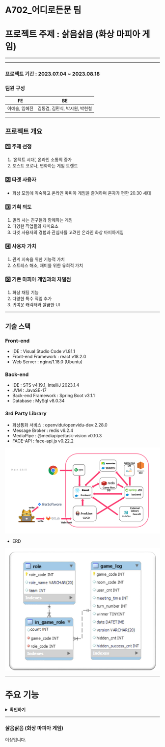 # A702_어디로든문 팀

# 프로젝트 주제 : 삵음삵음 (화상 마피아 게임)

---
---

### 프로젝트 기간 : 2023.07.04 ~ 2023.08.18

### 팀원 구성

| FE | BE |
|:---:|:---:|
|이예슬, 임혜진 | 김동겸, 김민식, 박시원, 박현철 |

---

## 프로젝트 개요

### 1️⃣ 주제 선정

1. ‘온택트 시대’, 온라인 소통의 증가
2. 포스트 코로나, 변화하는 게임 트렌드

### 2️⃣ 타겟 사용자

- 화상 모임에 익숙하고 온라인 마피아 게임을 즐겨하며 혼자가 편한 20.30 세대

### 3️⃣ 기획 의도

1. 멀리 사는 친구들과 함께하는 게임
2. 다양한 직업들의 재미요소
3. 타겟 사용자의 경험과 관심사를 고려한 온라인 화상 마피아게임

### 4️⃣ 사용자 가치

1. 관계 지속을 위한 기능적 가치
2. 스트레스 해소, 재미를 위한 유희적 가치

### 5️⃣  기존 마피아 게임과의 차별점

1. 화상 채팅 기능
2. 다양한 특수 직업 추가
3. 귀여운 캐릭터와 깔끔한 UI

---

## 기술 스택

### Front-end

- IDE : Visual Studio Code v1.81.1
- Front-end Framework : react v18.2.0
- Web Server : nginx/1.18.0 (Ubuntu)

### Back-end

- IDE : STS v4.19.1, IntelliJ 2023.1.4
- JVM : JavaSE-17
- Back-end Framework : Spring Boot v3.1.1
- Database : MySql v8.0.34

### 3rd Party Library

- 화상통화 서비스 : openvidu/openvidu-dev:2.28.0
- Message Broker : redis v6.2.4
- MediaPipe : @mediapipe/task-vision v0.10.3
- FACE-API : face-api.js v0.22.2

![Untitled](%E1%84%85%E1%85%B5%E1%84%83%E1%85%B3%E1%84%86%E1%85%B5%20f781f652e85f4b11bf877814f0c2089a/Untitled.png)

- ERD

![Untitled](%E1%84%85%E1%85%B5%E1%84%83%E1%85%B3%E1%84%86%E1%85%B5%20f781f652e85f4b11bf877814f0c2089a/Untitled%201.png)

---

# 주요 기능

<details>
<summary>
    <b>확인하기</b>
</summary>

## 1. 게임시작 화면

![Untitled](%E1%84%85%E1%85%B5%E1%84%83%E1%85%B3%E1%84%86%E1%85%B5%20f781f652e85f4b11bf877814f0c2089a/Untitled%202.png)

A. ‘게임시작’ 버튼을 클릭하여 사용자 설정 페이지로 이동합니다.

## 2. 사용자 설정 및 게임방 접속

![Untitled](%E1%84%85%E1%85%B5%E1%84%83%E1%85%B3%E1%84%86%E1%85%B5%20f781f652e85f4b11bf877814f0c2089a/Untitled%203.png)

A. 카메라와 마이크 권한을 허용하여 게임을 준비합니다. (브라우저 팝업)

<aside>
⚠️ 카메라와 마이크가 정상적으로 연결이 되지 않았다면 게임방 접속이 되지 않습니다.

</aside>

B. 본인의 닉네임을 설정합니다. (최대 6자)

C. 게임방 접속 시 카메라, 마이크 상태를 설정합니다.

![Untitled](%E1%84%85%E1%85%B5%E1%84%83%E1%85%B3%E1%84%86%E1%85%B5%20f781f652e85f4b11bf877814f0c2089a/Untitled%204.png)

D. ‘게임 설명’ 버튼을 클릭하면, 게임 배경과 게임 방법을 볼 수 있습니다.

E-1. ‘방만들기’ 버튼을 클릭하면 게임방이 생성되고, 게임방 로비 페이지로 이동합니다.

E-2. 만약 게임방이 이미 생성된 상태라면, ‘방만들기’ 버튼 대신에 ‘입장하기’ 버튼이 시현됩니다.

## 3. 게임방 로비 화면

![asdfasdf.PNG](%E1%84%85%E1%85%B5%E1%84%83%E1%85%B3%E1%84%86%E1%85%B5%20f781f652e85f4b11bf877814f0c2089a/asdfasdf.png)

A. 화면의 왼쪽은 게임에 입장한 플레이어의 화상과 닉네임이 표시되고, 오른쪽 화면은 플레이 할 게임의 옵션을 설정할 수 있습니다.

B. ‘초대하기’ 버튼을 클릭하면 링크가 자동으로 복사됩니다. 링크를 공유하여 다른 플레이어를 게임에 초대합니다.

![invite.PNG](./%E1%84%85%E1%85%B5%E1%84%83%E1%85%B3%E1%84%86%E1%85%B5%20f781f652e85f4b11bf877814f0c2089a/invite.png)

C. 게임 설정 미니 직업카드에 마우스를 올리면 각 직업에 대한 자세한 설명을 볼 수 있습니다.

D. 플레이할 직업의 종류와 수, 회의시간을 설정하고 ‘게임시작’ 버튼을 클릭하여 게임을 시작합니다. 게임 시작을 위해선 아래 조건을 모두 만족해야하고, 만족하지 않을 시, 안내문이 팝업됩니다.

- 플레이어 수와 직업의 전체 수가 같아야 합니다.
- 삵이 2명 이상일 경우에만 탐정 직업을 추가할 수 있습니다.
- 삵의 수보다 시민의 수가 많아야 합니다.

## 4. 게임화면 [첫째 낮]

![Untitled](%E1%84%85%E1%85%B5%E1%84%83%E1%85%B3%E1%84%86%E1%85%B5%20f781f652e85f4b11bf877814f0c2089a/Untitled%205.png)

A. 게임이 시작되면, 본인 직업 카드가 슬라이드 되어 시현되고, 어떤 곳이든 클릭하여 없앨 수 있습니다.

B. 게임은 [낮] - [저녁] - [밤] 페이즈로 구성되고, 왼쪽 상단에는 현재 페이즈의 남은 시간이 표시됩니다.

![Untitled](%E1%84%85%E1%85%B5%E1%84%83%E1%85%B3%E1%84%86%E1%85%B5%20f781f652e85f4b11bf877814f0c2089a/Untitled%206.png)

C. 남은 시간 밑에는 차례대로 본인의 카메라 On/Off 설정 버튼, 마이크 On/Off 설정 버튼, 그리고 게임 로그 버튼이 있습니다. 

게임 로그 버튼을 클릭하면 알림 메시지의 기록을 확인할 수 있습니다.

D. 첫째 낮에는 투표가 불가능하여 ‘스킵하기’ 버튼을 통해, 모두가 동의할 경우 남은 시간과 상관없이 다음 페이즈로 넘어갈 수 있습니다.

## 5. 게임화면 [밤]

A. 밤 페이즈는 30초 간 진행됩니다. 밤 페이즈 동안에 각 직업들은 본인 능력을 사용할 수 있습니다.

B. 선택된 대상을 다시 선택 시 선택이 취소되고, ‘투표확정’ 또는 ‘스킵하기’ 버튼을 클릭할 경우 대상 선택이 확정됩니다. 대상 선택을 확정하지 않아도 모든 직업 공통적으로 마지막 선택 대상에게 능력이 발동합니다.

![IMG_8189.jpg](%E1%84%85%E1%85%B5%E1%84%83%E1%85%B3%E1%84%86%E1%85%B5%20f781f652e85f4b11bf877814f0c2089a/IMG_8189.jpg)

[삵] 서로의 화면을 보며 협의를 통해 사냥 대상을 선택합니다. 지목 대상은 다음날 낮에 사망합니다.

![Untitled](%E1%84%85%E1%85%B5%E1%84%83%E1%85%B3%E1%84%86%E1%85%B5%20f781f652e85f4b11bf877814f0c2089a/Untitled%207.png)

[경찰] 원하는 대상을 선택하여 다음날 낮에 삵 여부를 알 수 있습니다.

[탐정] 음성변조된 삵의 대화를 들을 수 있습니다.

[수의사] 선택된 대상이 삵의 목표였다면, 삵의 사냥이 실패합니다.

[냥아치] 선택된 대상을 다음날 낮 동안 음소거 시킵니다.

[심리학자] 선택된 대상을 다음날 낮 동안 감정 분석하여 실시간으로 확인합니다.

## 6. 게임화면 [낮 - 추방자 투표]

![Untitled](%E1%84%85%E1%85%B5%E1%84%83%E1%85%B3%E1%84%86%E1%85%B5%20f781f652e85f4b11bf877814f0c2089a/Untitled%208.png)

A. 이튿날 부터 카메라 화면 클릭을 통해 투표가 가능하고, 클릭된 대상의 투표수는 실시간으로 공유됩니다.

B. 공유된 투표 현황은 확정이 아니며, ‘투표확정’ 클릭 시 실제 투표수에 반영됩니다.

C. 스킵을 포함하여 모두가 투표를 확정하거나 시간이 종료되면, 결과에 따라 [저녁] 또는 [밤] 페이즈로 이동합니다. (최대 투표수가 1명일 경우 추방 대상 선정)

## 7. 게임화면 [낮 - 사냥당함]

![Untitled](%E1%84%85%E1%85%B5%E1%84%83%E1%85%B3%E1%84%86%E1%85%B5%20f781f652e85f4b11bf877814f0c2089a/Untitled%209.png)

A. 삵에게 지정된 대상은 [관전자]가 되고, 화면에서 제거됩니다. 

    관전자는 우측 하단 버튼을 통해 관전자 채팅이 가능합니다.

![Untitled](%E1%84%85%E1%85%B5%E1%84%83%E1%85%B3%E1%84%86%E1%85%B5%20f781f652e85f4b11bf877814f0c2089a/Untitled%2010.png)

## 8. 게임화면 [낮 - 히든미션]

![Untitled](%E1%84%85%E1%85%B5%E1%84%83%E1%85%B3%E1%84%86%E1%85%B5%20f781f652e85f4b11bf877814f0c2089a/Untitled%2011.png)

A. 삵에게 히든미션이 부과되면 직업 카드 하단에 손동작이 제시됩니다.

![Untitled](%E1%84%85%E1%85%B5%E1%84%83%E1%85%B3%E1%84%86%E1%85%B5%20f781f652e85f4b11bf877814f0c2089a/Untitled%2012.png)

B. 제시된 히든 미션을 낮 페이즈 동안 성공하지 못하면, 밤에 사냥을 할 수 없고, 히든 미션에 성공하면, 모두에게 히든 미션 성공 알림이 보내집니다.

## 9. 게임화면 [저녁 - 추방자 투표]

![123123.jpg](%E1%84%85%E1%85%B5%E1%84%83%E1%85%B3%E1%84%86%E1%85%B5%20f781f652e85f4b11bf877814f0c2089a/123123.jpg)

A. 추방 대상자는 화면 중앙으로 이동되고, 플레이어는 찬성/반대를 선택합니다.

B. 찬성 과반수의 경우 대상자는 추방되고, 그렇지 않을 경우 아무 일도 일어나지 않습니다.

## 10. 게임결과 화면

![image (11).png](%E1%84%85%E1%85%B5%E1%84%83%E1%85%B3%E1%84%86%E1%85%B5%20f781f652e85f4b11bf877814f0c2089a/image_(11).png)

A. 삵이 모두 추방될 경우 고양이팀의 승리, 고양이가 추방당하거나 사냥당해, 삵의 수와 같거나 적을 경우 삵의 승리가 되며 게임결과 화면이 시현됩니다.

B. ‘다시하기’ 버튼을 클릭하여 게임방 로비로 돌아가거나, ‘나가기’ 버튼을 통해 게임시작 화면으로 돌아갑니다.
</div>
</details>


---

### 삵음삵음 (화상 마피아 게임)

이상입니다.

